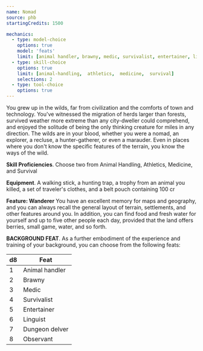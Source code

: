 ```yaml
---
name: Nomad
source: phb
startingCredits: 1500

mechanics:
  - type: model-choice
    options: true
    model: 'feats'
    limit: [animal handler, brawny, medic, survivalist, entertainer, linguist, dungeon delver, observant]
  - type: skill-choice
    options: true
    limit: [animal-handling,  athletics,  medicine,  survival]
    selections: 2
  - type: tool-choice
    options: true
---
```

You grew up in the wilds, far from civilization and the comforts of town and technology. You've witnessed the migration of herds larger than forests, survived weather more extreme than any city-dweller could comprehend, and enjoyed the solitude of being the only thinking creature for miles in any direction. The wilds are in your blood, whether you were a nomad, an explorer, a recluse, a hunter-gatherer, or even a marauder. Even in places where you don't know the specific features of the terrain, you know the ways of the wild.

__Skill Proficiencies__. Choose two from Animal Handling, Athletics, Medicine, and Survival

__Equipment__. A walking stick, a hunting trap, a trophy from an animal you killed, a set of traveler's clothes, and a belt pouch containing 100 cr

__Feature: Wanderer__
You have an excellent memory for maps and geography, and you can always recall the general layout of terrain, settlements, and other features around you. In addition, you can find food and fresh water for yourself and up to five other people each day, provided that the land offers berries, small game, water, and so forth.


__BACKGROUND FEAT__. As a further embodiment of the experience and training of your background, you can choose from the following feats:

d8 | Feat
--- | ---
1	|	Animal handler
2	|	Brawny
3	|	Medic
4	|	Survivalist
5	|	Entertainer
6	|	Linguist
7	|	Dungeon delver
8	|	Observant
<div class="hr"></div>
